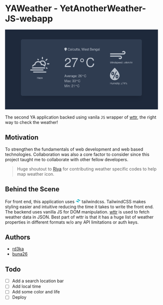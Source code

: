# YAWeather - YetAnotherWeather-JS-webapp

![YAWeather-banner](screenshots/ss_01.png)

The second YA application backed using vanila `JS` wrapper of [wttr](https://wttr.in), the right way to check the weather!

## Motivation
To strengthen the fundamentals of web development and web based technologies. Collaboration was also a core factor to consider since this project taught me to collaborate with other fellow developers.
>Huge shoutout to [Riya](https://www.github.com/buna26) for contributing weather specific codes to help map weather icon.

## Behind the Scene
For front end, this application uses  ![tailwind](screenshots/icons8-tailwindcss-16.png) tailwindcss. TailwindCSS makes styling easier and intuitive reducing the time it takes to write the front end. The backend uses vanilla JS for DOM manipulation. [wttr](https://wttr.in) is used to fetch weather data in JSON. Best part of wttr is that it has a huge list of weather properties in different formats w/o any API limitations or auth keys.

## Authors
- [rd3ka](https://github.com/rd3ka)
- [buna26](https://github.com/buna26)

## Todo
- [ ] Add a search location bar
- [ ] Add local time
- [ ] Add some color and life
- [ ] Deploy

